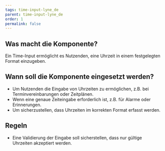 ```yaml
---
tags: time-input-lyne_de
parent: time-input-lyne_de
order: 1
permalink: false
---
```


## Was macht die Komponente?
Ein Time-Input ermöglicht es Nutzenden, eine Uhrzeit in einem festgelegten Format einzugeben.

## Wann soll die Komponente eingesetzt werden?
* Um Nutzenden die Eingabe von Uhrzeiten zu ermöglichen, z.B. bei Terminvereinbarungen oder Zeitplänen.
* Wenn eine genaue Zeiteingabe erforderlich ist, z.B. für Alarme oder Erinnerungen.
* Um sicherzustellen, dass Uhrzeiten im korrekten Format erfasst werden.

## Regeln
* Eine Validierung der Eingabe soll sicherstellen, dass nur gültige Uhrzeiten akzeptiert werden.